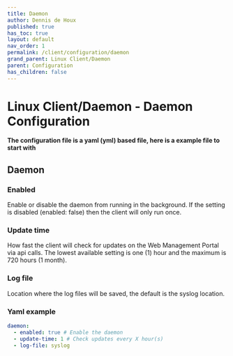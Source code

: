 ```yaml
---
title: Daemon
author: Dennis de Houx
published: true
has_toc: true
layout: default
nav_order: 1
permalink: /client/configuration/daemon
grand_parent: Linux Client/Daemon
parent: Configuration
has_children: false
---
```


# Linux Client/Daemon - Daemon Configuration

**The configuration file is a yaml (yml) based file, here is a example file to start with**

## Daemon

### Enabled

Enable or disable the daemon from running in the background. If the setting is disabled (enabled: false) then the client will only run once.

### Update time

How fast the client will check for updates on the Web Management Portal via api calls. The lowest available setting is one (1) hour and the maximum is 720 hours (1 month).

### Log file

Location where the log files will be saved, the default is the syslog location.

### Yaml example

```yaml
daemon:
  - enabled: true # Enable the daemon
  - update-time: 1 # Check updates every X hour(s)
  - log-file: syslog
```
